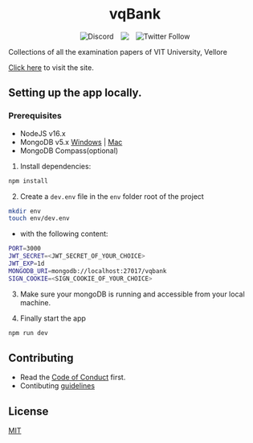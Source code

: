 <h1 style="text-align: center;">vqBank </h1> 

<div style="display: flex; justify-content: center;"> 
    <img style="margin-right: 1em;" alt="Discord" src="https://img.shields.io/discord/764030364611117056">
    <img style="margin-right: 1em; alt="Uptime Robot status" src="https://img.shields.io/uptimerobot/status/m795122959-46f8db1b0389c3351a0b6cb3">
    <img alt="Twitter Follow" src="https://img.shields.io/twitter/follow/hrv_vishwakarma">

</div>

<p style="margin-top: 1em;">Collections of all the examination papers of VIT University, Vellore</p>

[Click here](https://vqbank.onrender.com/) to visit the site.

## Setting up the app locally.

### Prerequisites

- NodeJS v16.x
- MongoDB v5.x  [Windows](https://medium.com/@LondonAppBrewery/how-to-download-install-mongodb-on-windows-4ee4b3493514) | [Mac](https://www.mongodb.com/docs/manual/tutorial/install-mongodb-on-os-x/)
- MongoDB Compass(optional)

1. Install dependencies:
```sh
npm install
```
2. Create a ```dev.env``` file in the ```env``` folder root of the project 
```sh
mkdir env
touch env/dev.env
```
-  with the following content:
```sh
PORT=3000
JWT_SECRET=<JWT_SECRET_OF_YOUR_CHOICE>
JWT_EXP=1d
MONGODB_URI=mongodb://localhost:27017/vqbank
SIGN_COOKIE=<SIGN_COOKIE_OF_YOUR_CHOICE>
```
3. Make sure your mongoDB is running and accessible from your local machine.

4. Finally start the app
```sh
npm run dev
```

## Contributing

- Read the [Code of Conduct](./docs/code-of-conduct.md) first.
- Contibuting [guidelines](./docs/contributing/contributing.md)

## License

[MIT](./LICENSE)
